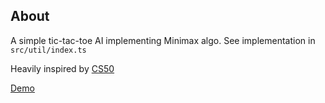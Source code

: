 ## About

A simple tic-tac-toe AI implementing Minimax algo. See implementation in `src/util/index.ts`

Heavily inspired by [CS50](https://cs50.harvard.edu/ai/2020/)

[Demo](https://tictactoe-cezdkcrc1-trungnguyenhoang.vercel.app/)

